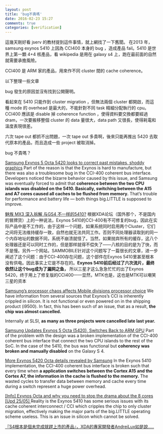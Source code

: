 ```yaml
---
layout: post
title: 'bug不貴嗎'
date: 2016-02-23 15:27
comments: true
categories: [verification]
---
```


這幾天剛好看 jserv 的教材提到這件事情，就上網找了一下舊聞。
在2013 年，samsung exynos 5410 上因為 CCI400 本身的 bug ，造成產品 fail。5410 是世界上第一顆 4+4 核產品，看 wikipedia 是用在 galaxy s4 上，跑在最前面的自然就需要承擔風險。

<!--more-->

CCI400 是 ARM 家的產品，用來作不同 cluster 間的 cache coherence。

以下整理一些文章

bug 發生的原因並沒有找到公開聲明。

看起來在 5410 只能作到 cluster migration ，但無法兩個 cluster 都開啟，而這種 mode 的 overhead 是最大的，不能針對不同 task 精細分配執行的 cpu。CCI400 應該是 disable 掉 coherence function ，使得資料要交換都要經過 dram，一次要搬移整個 cluster 的 data 量很大，data path 又很長，使得耗電和溫度表現很差。

六次 tape out 都抓不出問題，一次 tape out 多貴啊，後來只能再推出 5420 去取代原本的產品，而且造成一些 project 被取消掉。

bug 不貴嗎？



 
[Samsung Exynos 5 Octa 5420 looks to correct past mistakes, shoddy graphics](http://www.extremetech.com/computing/162090-samsung-looks-to-correct-past-mistake-with-updated-exynos-5-octa-5420-arm-chip) 
Part of the reason is that the Exynos is hard to manufacture, but there was also a troublesome bug in the CCI-400 coherent bus interface. Developers noticed the bizarre behavior caused by this issue, and Samsung was eventually forced to admit that **coherence between the two CPU islands was disabled on the 5410. Basically, switching between the A15 and A7 cores caused all caches to be flushed from memory.** That’s trouble for performance and battery life — both things big.LITTLE is supposed to improve.
 
 [魅族 MX3 深入拆解 与GS4 不一样的5410?](http://tieba.baidu.com/p/2750663012?see_lz=1)
根据XDA论坛（国外那个，不是国内的冒牌货）上的一种说法，Exynos 5410的CCI-400有不可修复的bug，因此在实际产品中是不工作的，由于这样一个问题，如果系统同时启用两个Cluster，它们之间将无法维持缓存一致，自然也就无法共同工作。否则不同处理器读取到的同一个内存地址的数据不同，系统不崩溃就怪了。当然，如果抛弃所有的缓存，这八个处理器还是可以同时工作的，但是那样就得不偿失了——八核的目的是为了快，而不是慢。另外一个网站，SAMMOBILE针对这个问题写了一篇很长的文章，进一步阐述了这个问题：由于CCI-400存在问题，这个部件在Exynos 5410里甚至根本没有供电。因此事实上它是不存在的。**Exynos 5410前后经过了六次流片，最终依然让这个bug成为了漏网之鱼，** 所以三星才这么急急忙忙的出了Exynos 5420，终于用上了修复版的CCI400——显然，MTK也是，这也是MTK可以嘲笑三星的资本
 
[Samsung’s processor chaos affects Mobile divisions processor choice](http://www.sammobile.com/2013/05/30/samsung-processor-chaos-disappointments-and-their-current-soc-future/) 
We have information from several sources that Exynos’s CCI is inherently crippled in silicon. It is not functional or even powered on in the shipping product (i9500). In fact, this has been such of an issue, that as a result, **the chip was almost cancelled.**
 
Internally at SLSI, **as many as three projects were cancelled late last year.**

 
[Samsung Updates Exynos 5 Octa (5420), Switches Back to ARM GPU](http://www.anandtech.com/show/7164/samsung-exynos-5-octa-5420-switches-back-to-arm-gpu) 
Part of the problem with the design was a broken implementation of the CCI-400 coherent bus interface that connect the two CPU islands to the rest of the SoC. In the case of the 5410, the bus was functional but **coherency was broken and manually disabled** on the Galaxy S 4.  
 
 
[More Exynos 5420 Octa details revealed by Samsung](http://www.antutu.com/en/view.shtml?id=7001) 
In the Exynos 5410 implementation, the CCI-400 coherent bus interface is broken such that every time when **a application switches between the Cortex A15 and the Cortex A7, the information in the cache is flushed to the memory.** The wasted cycles to transfer data between memory and cache every time during a switch represent a huge power overhead.


[ [Info] Exynos Octa and why you need to stop the drama about the 8 cores [Upd 25/05] ](http://forum.xda-developers.com/showthread.php?t=2191850)
Reality is the Exynos 5410 has some serious issues with its cache coherent interconnect / CCI which cripples the chip to only cluster migration, effectively making the major parts of the big.LITTLE operating scheme useless. This is an issue in silicon which cannot be solved.

[『S4根本是個未完成就趕上市的產品』，XDA的專家開發者AndreiLux如是說.....](http://www.mobile01.com/topicdetail.php?f=568&t=3344046)



 
